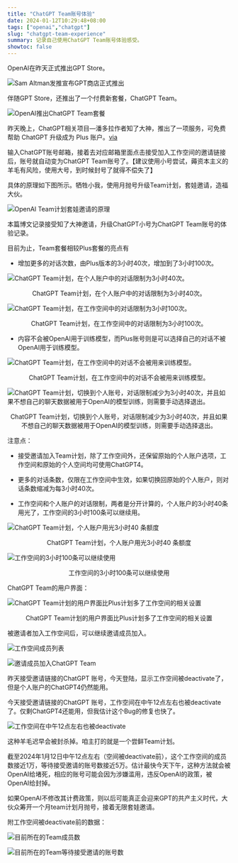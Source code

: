```yaml
---
title: "ChatGPT Team账号体验"
date: 2024-01-12T10:29:48+08:00
tags: ["openai","chatgpt"]
slug: "chatgpt-team-experience"
summary: 记录自己使用ChatGPT Team账号体验感受。
showtoc: false
---
```


OpenAI在昨天正式推出GPT Store。

![Sam Altman发推宣布GPT商店正式推出](https://cdn.sa.net/2024/01/12/nEm2fxCFRLJhcG1.webp)

伴随GPT Store，还推出了一个付费新套餐，ChatGPT Team。

![OpenAI推出ChatGPT Team套餐](https://cdn.sa.net/2024/01/12/sPhv5TUzwjob4ur.webp)

昨天晚上，ChatGPT相关项目—潘多拉作者知了大神，推出了一项服务，可免费帮助 ChatGPT 升级成为 Plus 账户。[via](https://ai-20240110.fakeopen.com/team)

输入ChatGPT账号邮箱，接着去对应邮箱里面点击接受加入工作空间的邀请链接后，账号就自动变为ChatGPT Team账号了。【建议使用小号尝试，薅资本主义的羊毛有风险，使用大号，到时候封号了就得不偿失了】

具体的原理如下图所示。牺牲小我，使用月抛号升级Team计划，套娃邀请，造福大伙。

![OpenAI Team计划套娃邀请的原理](https://cdn.sa.net/2024/01/12/zatyQmSJ9Au5dhx.webp)

本篇博文记录接受知了大神邀请，升级ChatGPT小号为ChatGPT Team账号的体验记录。

目前为止，Team套餐相较Plus套餐的亮点有

- 增加更多的对话次数，由Plus版本的3小时40次，增加到了3小时100次。

![ChatGPT Team计划，在个人账户中的对话限制为3小时40次。](https://cdn.sa.net/2024/01/12/2SqcB16bRxfvidO.webp)

<center class="my-4">ChatGPT Team计划，在个人账户中的对话限制为3小时40次。</center>

![ChatGPT Team计划，在工作空间中的对话限制为3小时100次。](https://cdn.sa.net/2024/01/12/b9TEe5VNjMhl41Q.webp)

<center class="my-4">ChatGPT Team计划，在工作空间中的对话限制为3小时100次。</center>

- 内容不会被OpenAI用于训练模型，而Plus账号则是可以选择自己的对话不被OpenAI用于训练模型。

![ChatGPT Team计划，在工作空间中的对话不会被用来训练模型。](https://cdn.sa.net/2024/01/12/E6yFmsixQIfKUJj.webp)

<center class="my-4">ChatGPT Team计划，在工作空间中的对话不会被用来训练模型。</center>

![ChatGPT Team计划，切换到个人账号，对话限制减少为3小时40次，并且如果不想自己的聊天数据被用于OpenAI的模型训练，则需要手动选择退出。](https://cdn.sa.net/2024/01/12/Qz25xfl8pVWYhES.webp )

<center class="my-4">ChatGPT Team计划，切换到个人账号，对话限制减少为3小时40次，并且如果不想自己的聊天数据被用于OpenAI的模型训练，则需要手动选择退出。</center>


注意点：

- 接受邀请加入Team计划，除了工作空间外，还保留原始的个人账户选项，工作空间和原始的个人空间均可使用ChatGPT4。

- 更多的对话条数，仅限在工作空间中生效，如果切换回原始的个人账户，则对话条数缩减为每3小时40次。

- 工作空间和个人账户的对话限制，两者是分开计算的，个人账户的3小时40条用光了，工作空间的3小时100条可以继续用。

![ChatGPT Team计划，个人账户用光3小时40
条额度](https://cdn.sa.net/2024/01/12/IUZN14XpriK9SDA.webp)

<center class="my-4">ChatGPT Team计划，个人账户用光3小时40
条额度</center>

![工作空间的3小时100条可以继续使用](https://cdn.sa.net/2024/01/12/GKMtkpdIe1hPWsB.webp)

<center class="my-4">工作空间的3小时100条可以继续使用</center>

ChatGPT Team的用户界面：

![ChatGPT Team计划的用户界面比Plus计划多了工作空间的相关设置](https://cdn.sa.net/2024/01/12/OV6X2B7yYxAG3jD.webp)

<center class="my-4">ChatGPT Team计划的用户界面比Plus计划多了工作空间的相关设置</center>

被邀请者加入工作空间后，可以继续邀请成员加入。

![工作空间成员列表](https://cdn.sa.net/2024/01/12/rBnt9gJljA2QkEq.webp)

![邀请成员加入ChatGPT Team](https://cdn.sa.net/2024/01/12/Ktgjfaok3BVCMNh.webp)

昨天接受邀请链接的ChatGPT 账号，今天登陆，显示工作空间被deactivate了，但是个人账户的ChatGPT4仍然能用。

今天接受邀请链接的ChatGPT 账号，工作空间在中午12点左右也被deactivate了。仅剩ChatGPT4还能用，但我估计这个Bug的修复也快了。

![工作空间在中午12点左右也被deactivate](https://cdn.sa.net/2024/01/12/4BL7tPWr1jnom8y.webp)

这种羊毛迟早会被封杀掉。咱主打的就是一个尝鲜Team计划。

截至2024年1月12日中午12点左右（空间被deactivate前），这个工作空间的成员数接近1万，等待接受邀请的账号数接近5万。估计最快今天下午，这种方法就会被OpenAI给堵死，相应的账号可能会因为涉嫌滥用，违反OpenAI的政策，被OpenAI给封掉。

如果OpenAI不修改其计费政策，则以后可能真正会迎来GPT的共产主义时代，大伙众筹开一个月team计划月抛号，接着无限套娃邀请。

附工作空间被deactivate前的数据：

![目前所在的Team成员数](https://cdn.sa.net/2024/01/12/AU3TlrpjMZE4yF2.webp)

![目前所在的Team等待接受邀请的账号数](https://cdn.sa.net/2024/01/12/LI8NgdilMpEOFHT.webp)


